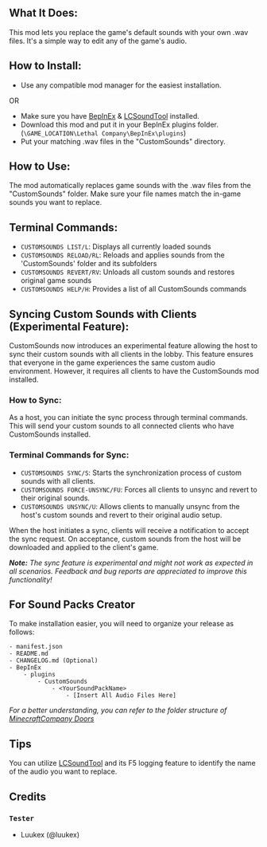 ## What It Does:
This mod lets you replace the game's default sounds with your own .wav files. It's a simple way to edit any of the game's audio.

## How to Install:

- Use any compatible mod manager for the easiest installation.

OR

- Make sure you have [BepInEx](https://thunderstore.io/c/lethal-company/p/BepInEx/BepInExPack/) & [LCSoundTool](https://thunderstore.io/c/lethal-company/p/no00ob/LCSoundTool/) installed.
- Download this mod and put it in your BepInEx plugins folder. (`\GAME_LOCATION\Lethal Company\BepInEx\plugins`)
- Put your matching .wav files in the "CustomSounds" directory.

## How to Use:
The mod automatically replaces game sounds with the .wav files from the "CustomSounds" folder. Make sure your file names match the in-game sounds you want to replace.

## Terminal Commands:
- `CUSTOMSOUNDS LIST/L`: Displays all currently loaded sounds
- `CUSTOMSOUNDS RELOAD/RL`: Reloads and applies sounds from the 'CustomSounds' folder and its subfolders
- `CUSTOMSOUNDS REVERT/RV`: Unloads all custom sounds and restores original game sounds
- `CUSTOMSOUNDS HELP/H`: Provides a list of all CustomSounds commands

## Syncing Custom Sounds with Clients (Experimental Feature):
CustomSounds now introduces an experimental feature allowing the host to sync their custom sounds with all clients in the lobby. This feature ensures that everyone in the game experiences the same custom audio environment. However, it requires all clients to have the CustomSounds mod installed.

### How to Sync:
As a host, you can initiate the sync process through terminal commands. This will send your custom sounds to all connected clients who have CustomSounds installed.

### Terminal Commands for Sync:
- `CUSTOMSOUNDS SYNC/S`: Starts the synchronization process of custom sounds with all clients.
- `CUSTOMSOUNDS FORCE-UNSYNC/FU`: Forces all clients to unsync and revert to their original sounds.
- `CUSTOMSOUNDS UNSYNC/U`: Allows clients to manually unsync from the host's custom sounds and revert to their original audio setup.

When the host initiates a sync, clients will receive a notification to accept the sync request. On acceptance, custom sounds from the host will be downloaded and applied to the client's game.

***Note:*** *The sync feature is experimental and might not work as expected in all scenarios. Feedback and bug reports are appreciated to improve this functionality!*

## For Sound Packs Creator
To make installation easier, you will need to organize your release as follows:

```
- manifest.json
- README.md
- CHANGELOG.md (Optional)
- BepInEx
    - plugins
        - CustomSounds
            - <YourSoundPackName>
                - [Insert All Audio Files Here]
```

*For a better understanding, you can refer to the folder structure of [MinecraftCompany Doors](https://thunderstore.io/c/lethal-company/p/Clementinise/MinecraftCompany_Doors/)*

## Tips
You can utilize [LCSoundTool](https://thunderstore.io/c/lethal-company/p/no00ob/LCSoundTool/) and its F5 logging feature to identify the name of the audio you want to replace.

## Credits

### ```Tester```
- Luukex (@luukex)